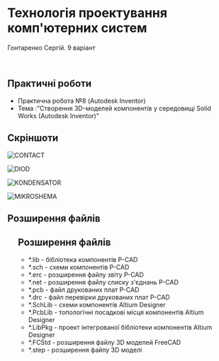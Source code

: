# Технологія проектування комп'ютерних систем</br>
<p>Гонтаренко Сергій. 9 варіант</p></br>
<h2>Практичні роботи</h2>
<ul>
  <li>Практична робота №8 (Autodesk Inventor)</li>
  <li>Тема :"Створення 3D-моделей компонентів у середовищі Solid Works (Autodesk Inventor)"</li>
</ul>
<h2>Скріншоти</h2>

 ![CONTACT](https://user-images.githubusercontent.com/35502023/82731936-c0edbf00-9d12-11ea-86a2-4baee4e3945f.png)

 ![DIOD](https://user-images.githubusercontent.com/35502023/82731946-c8ad6380-9d12-11ea-9370-956b7139cc37.png)

 ![KONDENSATOR](https://user-images.githubusercontent.com/35502023/82731952-cfd47180-9d12-11ea-8d28-7b6b900e3d22.png)

 ![MIKROSHEMA](https://user-images.githubusercontent.com/35502023/82731955-d4008f00-9d12-11ea-8639-f0b69b94ebc2.png)

<h2>Розширення файлів</h2>
<ul>
<h2>Розширення файлів</h2>
<ul>
  <li>*.lib - бібліотека компонентів P-CAD</li>
  <li>*.sch - схеми компонентів P-CAD</li>
  <li>*.erc - розширення файлу звіту P-CAD</li>
  <li>*.net - розширення файлу списку з'єднань P-CAD</li>
  <li>*.pcb - файл друкованих плат P-CAD</li>
  <li>*.drc - файл перевірки друкованих плат P-CAD</li>
  <li>*.SchLib - схеми компонентів Altium Designer</li>
  <li>*.PcbLib - топологічні посадкові місця компонентів Altium Designer</li>
  <li>*.LibPkg - проект інтегрованої бібліотеки компонентів Altium Designer</li>
  <li>*.FCStd - розширення файлу 3D моделей FreeCAD</li>
  <li>*.step - розширення файлу 3D моделі</li>
</ul>
</ul>
